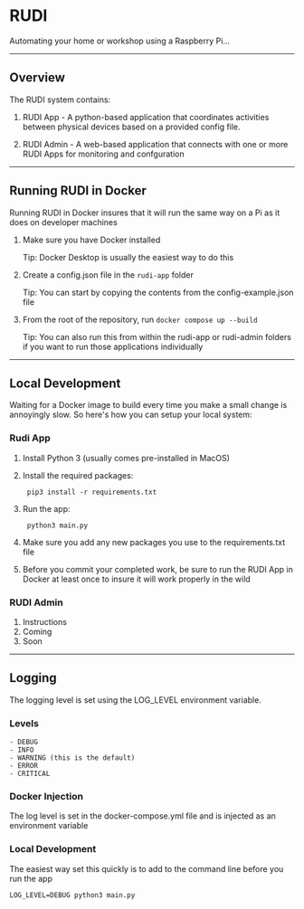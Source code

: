 # RUDI

Automating your home or workshop using a Raspberry Pi...

---

## Overview

The RUDI system contains:

1. RUDI App - A python-based application that coordinates activities between physical devices based on a provided config file.

2. RUDI Admin - A web-based application that connects with one or more RUDI Apps for monitoring and confguration

---

## Running RUDI in Docker

Running RUDI in Docker insures that it will run the same way on a Pi as it does on developer machines

1. Make sure you have Docker installed 

    Tip: Docker Desktop is usually the easiest way to do this

2. Create a config.json file in the `rudi-app` folder

    Tip: You can start by copying the contents from the config-example.json file

3. From the root of the repository, run `docker compose up --build`

    Tip:  You can also run this from within the rudi-app or rudi-admin folders if you want to run those applications individually

---

## Local Development

Waiting for a Docker image to build every time you make a small change is annoyingly slow. So here's how you can setup your local system:

### Rudi App

1. Install Python 3 (usually comes pre-installed in MacOS)

2. Install the required packages:

        pip3 install -r requirements.txt

3. Run the app:

        python3 main.py

3. Make sure you add any new packages you use to the requirements.txt file

4. Before you commit your completed work, be sure to run the RUDI App in Docker at least once to insure it will work properly in the wild

### RUDI Admin

1. Instructions
2. Coming
3. Soon

---

## Logging

The logging level is set using the LOG_LEVEL environment variable.

### Levels

    - DEBUG
    - INFO
    - WARNING (this is the default)
    - ERROR
    - CRITICAL

### Docker Injection

The log level is set in the docker-compose.yml file and is injected as an environment variable

### Local Development

The easiest way set this quickly is to add to the command line before you run the app

    LOG_LEVEL=DEBUG python3 main.py
